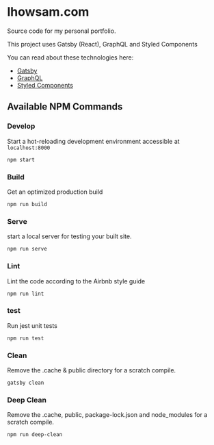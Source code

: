 # lhowsam.com

Source code for my personal portfolio.

This project uses Gatsby (React), GraphQL and Styled Components

You can read about these technologies here:

- [Gatsby](https://www.gatsbyjs.org/)
- [GraphQL](https://graphql.org/)
- [Styled Components](https://www.styled-components.com/)
  <br />

## Available NPM Commands

### Develop

Start a hot-reloading development environment accessible at `localhost:8000`

```shell
npm start
```

### Build

Get an optimized production build

```shell
npm run build
```

### Serve

start a local server for testing your built site.

```shell
npm run serve
```

### Lint

Lint the code according to the Airbnb style guide

```shell
npm run lint
```

### test

Run jest unit tests

```shell
npm run test
```

### Clean

Remove the .cache & public directory for a scratch compile.

```shell
gatsby clean
```

### Deep Clean

Remove the .cache, public, package-lock.json and node_modules for a scratch compile.

```shell
npm run deep-clean
```